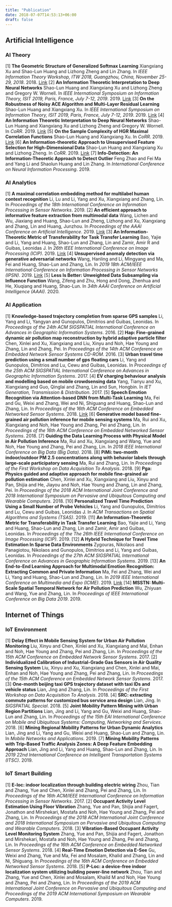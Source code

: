 ```yaml
---
title: "Publication"
date: 2018-07-07T14:53:13+06:00
draft: false
---
```

## Artificial Intelligence

### AI Theory

[1] **The Geometric Structure of Generalized Softmax Learning**
Xiangxiang Xu and Shao-Lun Huang and Lizhong Zheng and Lin Zhang. In *IEEE Information Theory Workshop, ITW 2018, Guangzhou, China, November 25-29, 2018*. 2018. [Link](https://doi.org/10.1109/ITW.2018.8613303) 
[2] **An Information Theoretic Interpretation to Deep Neural Networks**
Shao-Lun Huang and Xiangxiang Xu and Lizhong Zheng and Gregory W. Wornell. In *IEEE International Symposium on Information Theory, ISIT 2019, Paris, France, July 7-12, 2019*. 2019. [Link](https://doi.org/10.1109/ISIT.2019.8849720) 
[3] **On the Robustness of Noisy ACE Algorithm and Multi-Layer Residual Learning**
Shao-Lun Huang and Xiangxiang Xu. In *IEEE International Symposium on Information Theory, ISIT 2019, Paris, France, July 7-12, 2019*. 2019. [Link](https://doi.org/10.1109/ISIT.2019.8849505) 
[4] **An Information Theoretic Interpretation to Deep Neural Networks**
Shao-Lun Huang and Xiangxiang Xu and Lizhong Zheng and Gregory W. Wornell. In *CoRR*. 2019. [Link](http://arxiv.org/abs/1905.06600) 
[5] **On the Sample Complexity of HGR Maximal Correlation Functions**
Shao-Lun Huang and Xiangxiang Xu. In *CoRR*. 2019. [Link](http://arxiv.org/abs/1907.00393) 
[6] **An Information-theoretic Approach to Unsupervised Feature Selection
for High-Dimensional Data**
Shao-Lun Huang and Xiangxiang Xu and Lizhong Zheng. In *CoRR*. 2019. [Link](http://arxiv.org/abs/1910.03196) 
[7] **Info-Detection: An Information-Theoretic Approach to Detect Outlier**
Feng Zhao and Fei Ma and Yang Li and Shaolun Huang and Lin Zhang. In *International Conference on Neural Information Processing*. 2019. 

### AI Analytics

[1] **A maximal correlation embedding method for multilabel human context recognition**
Li, Lu and Li, Yang and Xu, Xiangxiang and Zhang, Lin. In *Proceedings of the 18th International Conference on Information Processing in Sensor Networks*. 2019. 
[2] **An efficient approach to informative feature extraction from multimodal data**
Wang, Lichen and Wu, Jiaxiang and Huang, Shao-Lun and Zheng, Lizhong and Xu, Xiangxiang and Zhang, Lin and Huang, Junzhou. In *Proceedings of the AAAI Conference on Artificial Intelligence*. 2019. [Link](https://wvvw.aaai.org/ojs/index.php/AAAI/article/view/4464) 
[3] **An Information-Theoretic Metric of Transferability for Task Transfer Learning**
Bao, Yajie and Li, Yang and Huang, Shao-Lun and Zhang, Lin and Zamir, Amir R and Guibas, Leonidas J. In *26th IEEE International Conference on Image Processing (ICIP)*. 2019. [Link](https://ieeexplore.ieee.org/document/8803726) 
[4] **Unsupervised anomaly detection via generative adversarial networks**
Wang, Hanling and Li, Mingyang and Ma, Fei and Huang, Shao-Lun and Zhang, Lin. In *2019 18th ACM/IEEE International Conference on Information Processing in Sensor Networks (IPSN)*. 2019. [Link](https://dl.acm.org/citation.cfm?id=3312605) 
[5] **Less Is Better: Unweighted Data Subsampling via Influence Function**
Wang, Zifeng and Zhu, Hong and Dong, Zhenhua and He, Xiuqiang and Huang, Shao-Lun. In *34th AAAI Conference on Artificial Intelligence (AAAI)*. 2020. 

### AI Application

[1] **Knowledge-based trajectory completion from sparse GPS samples**
Li, Yang and Li, Yangyan and Gunopulos, Dimitrios and Guibas, Leonidas. In *Proceedings of the 24th ACM SIGSPATIAL International Conference on Advances in Geographic Information Systems*. 2016. 
[2] **Hap: Fine-grained dynamic air pollution map reconstruction by hybrid adaptive particle filter**
Chen, Xinlei and Xu, Xiangxiang and Liu, Xinyu and Noh, Hae Young and Zhang, Lin and Zhang, Pei. In *Proceedings of the 14th ACM Conference on Embedded Network Sensor Systems CD-ROM*. 2016. 
[3] **Urban travel time prediction using a small number of gps floating cars**
Li, Yang and Gunopulos, Dimitrios and Lu, Cewu and Guibas, Leonidas. In *Proceedings of the 25th ACM SIGSPATIAL International Conference on Advances in Geographic Information Systems*. 2017. 
[4] **EV charging behaviour analysis and modelling based on mobile crowdsensing data**
Yang, Tianyu and Xu, Xiangxiang and Guo, Qinglai and Zhang, Lin and Sun, Hongbin. In *IET Generation, Transmission & Distribution*. 2017. 
[5] **Speech Emotion Recognition via Attention-based DNN from Multi-Task Learning**
Ma, Fei and Gu, Weixi and Zhang, Wei and Ni, Shiguang and Huang, Shao-Lun and Zhang, Lin. In *Proceedings of the 16th ACM Conference on Embedded Networked Sensor Systems*. 2018. [Link](https://dl.acm.org/citation.cfm?id=3275184) 
[6] **Generative model based fine-grained air pollution inference for mobile sensing systems**
Ma, Rui and Xu, Xiangxiang and Noh, Hae Young and Zhang, Pei and Zhang, Lin. In *Proceedings of the 16th ACM Conference on Embedded Networked Sensor Systems*. 2018. 
[7] **Guiding the Data Learning Process with Physical Model in Air Pollution Inference**
Ma, Rui and Xu, Xiangxiang and Wang, Yue and Noh, Hae Young and Zhang, Pei and Zhang, Lin. In *2018 IEEE International Conference on Big Data (Big Data)*. 2018. 
[8] **PiMi: two-month indoor/outdoor PM 2.5 concentrations along with behavior labels through large-scale participatory sensing**
Ma, Rui and Zhang, Lin. In *Proceedings of the First Workshop on Data Acquisition To Analysis*. 2018. 
[9] **Pga: Physics guided and adaptive approach for mobile fine-grained air pollution estimation**
Chen, Xinlei and Xu, Xiangxiang and Liu, Xinyu and Pan, Shijia and He, Jiayou and Noh, Hae Young and Zhang, Lin and Zhang, Pei. In *Proceedings of the 2018 ACM International Joint Conference and 2018 International Symposium on Pervasive and Ubiquitous Computing and Wearable Computers*. 2018. 
[10] **Personalized Travel Time Prediction Using a Small Number of Probe Vehicles**
Li, Yang and Gunopulos, Dimitrios and Lu, Cewu and Guibas, Leonidas J. In *ACM Transactions on Spatial Algorithms and Systems (TSAS)*. 2019. 
[11] **An Information-Theoretic Metric for Transferability in Task Transfer Learning**
Bao, Yajie  and Li, Yang and Huang, Shao-Lun and Zhang, Lin and Zamir, Amir and Guibas, Leonidas. In *Proceedings of the The 26th IEEE International Conference on Image Processing (ICIP)*. 2019. 
[12] **A Hybrid Technique for Travel Time Estimation In Sparse Data Environments**
Zygouras, Nikolaos and Panagiotou, Nikolaos and Gunopulos, Dimitrios and Li, Yang and Guibas, Leonidas. In *Proceedings of the 27th ACM SIGSPATIAL International Conference on Advances in Geographic Information Systems*. 2019. 
[13] **An End-to-End Learning Approach for Multimodal Emotion Recognition: Extracting Common and Private Information**
Ma, Fei and Zhang, Wei and Li, Yang and Huang, Shao-Lun and Zhang, Lin. In *2019 IEEE International Conference on Multimedia and Expo (ICME)*. 2019. [Link](https://ieeexplore.ieee.org/document/8784815) 
[14] **MSSTN: Multi-Scale Spatial Temporal Network for Air Pollution Prediction**
Wu, Zhiyuan and Wang, Yue and Zhang, Lin. In *Proceedings of IEEE International Conference on Big Data 2019*. 2019. 

## Internet of Things

### IoT Environment

[1] **Delay Effect in Mobile Sensing System for Urban Air Pollution Monitoring**
Liu, Xinyu and Chen, Xinlei and Xu, Xiangxiang and Mai, Enhan and Noh, Hae Young and Zhang, Pei and Zhang, Lin. In *Proceedings of the 15th ACM Conference on Embedded Network Sensor Systems*. 2017. 
[2] **Individualized Calibration of Industrial-Grade Gas Sensors in Air Quality Sensing System**
Liu, Xinyu and Xu, Xiangxiang and Chen, Xinlei and Mai, Enhan and Noh, Hae Young and Zhang, Pei and Zhang, Lin. In *Proceedings of the 15th ACM Conference on Embedded Network Sensor Systems*. 2017. 
[3] **One-month beijing taxi GPS trajectory dataset with taxi IDs and vehicle status**
Lian, Jing and Zhang, Lin. In *Proceedings of the First Workshop on Data Acquisition To Analysis*. 2018. 
[4] **SRC: extracting commute patterns for customized bus service area design**
Lian, Jing. In *SIGSPATIAL Special*. 2018. 
[5] **Joint Mobility Pattern Mining with Urban Region Partitions**
Lian, Jing and Li, Yang and Gu, Weixi and Huang, Shao-Lun and Zhang, Lin. In *Proceedings of the 15th EAI International Conference on Mobile and Ubiquitous Systems: Computing, Networking and Services*. 2018. 
[6] **Mining Regional Mobility Patterns for Urban Dynamic Analytics**
Lian, Jing and Li, Yang and Gu, Weixi and Huang, Shao-Lun and Zhang, Lin. In *Mobile Networks and Applications*. 2019. 
[7] **Mining Mobility Patterns with Trip-Based Traffic Analysis Zones: A Deep Feature Embedding Approach**
Lian, Jing and Li, Yang and Huang, Shao-Lun and Zhang, Lin. In *2019 22nd International Conference on Intelligent Transportation Systems (ITSC)*. 2019. 

### IoT Smart Building

[1] **E-loc: indoor localization through building electric wiring**
Zhou, Tian and Zhang, Yue and Chen, Xinlei and Zhang, Pei and Zhang, Lin. In *Proceedings of the 16th ACM/IEEE International Conference on Information Processing in Sensor Networks*. 2017. 
[2] **Occupant Activity Level Estimation Using Floor Vibration**
Zhang, Yue and Pan, Shijia and Fagert, Jonathon and Mirshekari, Mostafa and Noh, Hae Young and Zhang, Pei and Zhang, Lin. In *Proceedings of the 2018 ACM International Joint Conference and 2018 International Symposium on Pervasive and Ubiquitous Computing and Wearable Computers*. 2018. 
[3] **Vibration-Based Occupant Activity Level Monitoring System**
Zhang, Yue and Pan, Shijia and Fagert, Jonathon and Mirshekari, Mostafa and Noh, Hae Young and Zhang, Pei and Zhang, Lin. In *Proceedings of the 16th ACM Conference on Embedded Networked Sensor Systems*. 2018. 
[4] **Real-Time Emotion Detection via E-See**
Gu, Weixi and Zhang, Yue and Ma, Fei and Mosalam, Khalid and Zhang, Lin and Ni, Shiguang. In *Proceedings of the 16th ACM Conference on Embedded Networked Sensor Systems*. 2018. 
[5] **P-Loc: a device-free indoor localization system utilizing building power-line network**
Zhou, Tian and Zhang, Yue and Chen, Xinlei and Mosalam, Khaild M and Noh, Hae Young and Zhang, Pei and Zhang, Lin. In *Proceedings of the 2019 ACM International Joint Conference on Pervasive and Ubiquitous Computing and Proceedings of the 2019 ACM International Symposium on Wearable Computers*. 2019. 

